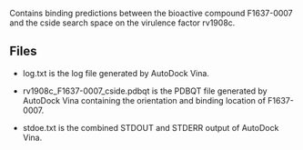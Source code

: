Contains binding predictions between the bioactive compound F1637-0007 and the cside search space on the virulence factor rv1908c.

## Files

- log.txt is the log file generated by AutoDock Vina.

- rv1908c_F1637-0007_cside.pdbqt is the PDBQT file generated by AutoDock Vina containing the orientation and binding location of F1637-0007.

- stdoe.txt is the combined STDOUT and STDERR output of AutoDock Vina.

